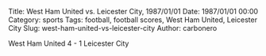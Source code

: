 Title: West Ham United vs. Leicester City, 1987/01/01
Date: 1987/01/01 00:00
Category: sports
Tags: football, football scores, West Ham United, Leicester City
Slug: west-ham-united-vs-leicester-city
Author: carbonero


West Ham United 4 - 1 Leicester City
